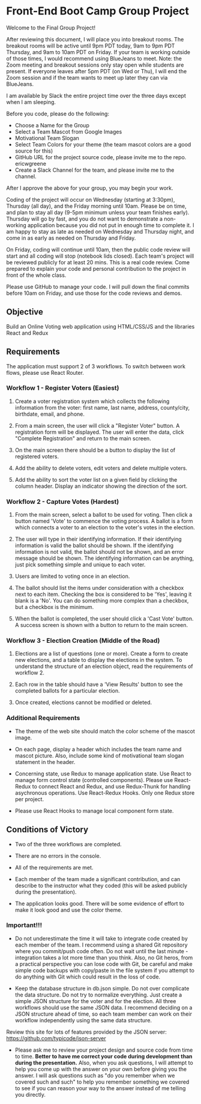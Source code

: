 # Front-End Boot Camp Group Project

Welcome to the Final Group Project!

After reviewing this document, I will place you into breakout rooms. The breakout rooms will be active until 9pm PDT today, 9am to 9pm PDT Thursday, and 9am to 10am PDT on Friday. If your team is working outside of those times, I would recommend using BlueJeans to meet. Note: the Zoom meeting and breakout sessions only stay open while students are present. If everyone leaves after 5pm PDT (on Wed or Thu), I will end the Zoom session and if the team wants to meet up later they can via BlueJeans.

I am available by Slack the entire project time over the three days except when I am sleeping.

Before you code, please do the following:

- Choose a Name for the Group
- Select a Team Mascot from Google Images
- Motivational Team Slogan
- Select Team Colors for your theme (the team mascot colors are a good source for this)
- GitHub URL for the project source code, please invite me to the repo. ericwgreene
- Create a Slack Channel for the team, and please invite me to the channel.

After I approve the above for your group, you may begin your work.

Coding of the project will occur on Wednesday (starting at 3:30pm), Thursday (all day), and the Friday morning until 10am. Please be on time, and plan to stay all day (9-5pm minimum unless your team finishes early). Thursday will go by fast, and you do not want to demonstrate a non-working application because you did not put in enough time to complete it. I am happy to stay as late as needed on Wednesday and Thursday night, and come in as early as needed on Thursday and Friday.

On Friday, coding will continue until 10am, then the public code review will start and all coding will stop (notebook lids closed). Each team's project will be reviewed publicly for at least 20 mins. This is a real code review. Come prepared to explain your code and personal contribution to the project in front of the whole class.

Please use GitHub to manage your code. I will pull down the final commits before 10am on Friday, and use those for the code reviews and demos.

## Objective

Build an Online Voting web application using HTML/CSS/JS and the libraries React and Redux

## Requirements

The application must support 2 of 3 workflows. To switch between work flows, please use React Router.

### Workflow 1 - Register Voters (Easiest)

1. Create a voter registration system which collects the following information from the voter: first name, last name, address, county/city, birthdate, email, and phone.

2. From a main screen, the user will click a "Register Voter" button. A registration form will be displayed. The user will enter the data, click "Complete Registration" and return to the main screen.

3. On the main screen there should be a button to display the list of registered voters.

4. Add the ability to delete voters, edit voters and delete multiple voters.

5. Add the ability to sort the voter list on a given field by clicking the column header. Display an indicator showing the direction of the sort.

### Workflow 2 - Capture Votes (Hardest)

1. From the main screen, select a ballot to be used for voting. Then click a button named 'Vote' to commence the voting process. A ballot is a form which connects a voter to an election to the voter's votes in the election.

2. The user will type in their identifying information. If their identifying information is valid the ballot should be shown. If the identifying information is not valid, the ballot should not be shown, and an error message should be shown. The identifying information can be anything, just pick something simple and unique to each voter.

3. Users are limited to voting once in an election.

4. The ballot should list the items under consideration with a checkbox next to each item. Checking the box is considered to be 'Yes', leaving it blank is a 'No'. You can do something more complex than a checkbox, but a checkbox is the minimum.

5. When the ballot is completed, the user should click a 'Cast Vote' button. A success screen is shown with a button to return to the main screen.

### Workflow 3 - Election Creation (Middle of the Road)

1. Elections are a list of questions (one or more). Create a form to create new elections, and a table to display the elections in the system. To understand the structure of an election object, read the requirements of workflow 2.

1. Each row in the table should have a 'View Results' button to see the completed ballots for a particular election.

1. Once created, elections cannot be modified or deleted.

### Additional Requirements

- The theme of the web site should match the color scheme of the mascot image.

- On each page, display a header which includes the team name and mascot picture. Also, include some kind of motivational team slogan statement in the header.

- Concerning state, use Redux to manage application state. Use React to manage form control state (controlled components). Please use React-Redux to connect React and Redux, and use Redux-Thunk for handling asychronous operations. Use React-Redux Hooks. Only one Redux store per project.

- Please use React Hooks to manage local component form state.

## Conditions of Victory

- Two of the three workflows are completed.

- There are no errors in the console.

- All of the requirements are met.

- Each member of the team made a significant contribution, and can describe to the instructor what they coded (this will be asked publicly during the presentation).

- The application looks good. There will be some evidence of effort to make it look good and use the color theme.

### Important!!!

- Do not underestimate the time it will take to integrate code created by each member of the team. I recommend using a shared Git repository where you commit/push code often. Do not wait until the last minute - integration takes a lot more time than you think. Also, no Git heros, from a practical perspective you can lose code with Git, be careful and make simple code backups with copy/paste in the file system if you attempt to do anything with Git which could result in the loss of code.

- Keep the database structure in db.json simple. Do not over complicate the data structure. Do not try to normalize everything. Just create a simple JSON structure for the voter and for the election. All three workflows should use the same JSON data. I recommend deciding on a JSON structure ahead of time, so each team member can work on their workflow independently using the same data structure.

Review this site for lots of features provided by the JSON server: https://github.com/typicode/json-server

- Please ask me to review your project design and source code from time to time. **Better to have me correct your code during development than during the presentation.** Also, when you ask questions, I will attempt to help you come up with the answer on your own before giving you the answer. I will ask questions such as "do you remember when we covered such and such" to help you remember something we covered to see if you can reason your way to the answer instead of me telling you directly.
